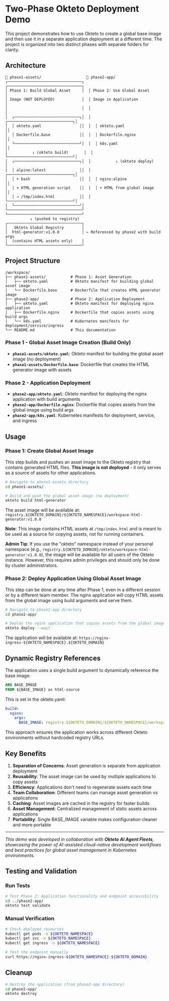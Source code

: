 # Two-Phase Okteto Deployment Demo

This project demonstrates how to use Okteto to create a global base image and then use it in a separate application deployment at a different time. The project is organized into two distinct phases with separate folders for clarity.

## Architecture

```
📁 phase1-assets/                    📁 phase2-app/
┌─────────────────────────────────┐  ┌─────────────────────────────────┐
│ Phase 1: Build Global Asset     │  │ Phase 2: Use Global Asset       │
│ Image (NOT DEPLOYED)            │  │ Image in Application            │
│                                 │  │                                 │
│  ┌─────────────────────────────┐│  │  ┌─────────────────────────────┐│
│  │ okteto.yaml                 ││  │  │ okteto.yaml                 ││
│  │ Dockerfile.base             ││  │  │ Dockerfile.nginx            ││
│  └─────────────────────────────┘│  │  │ k8s.yaml                    ││
│           ↓ (okteto build)       │  │  └─────────────────────────────┘│
│  ┌─────────────────────────────┐│  │           ↓ (okteto deploy)     │
│  │ alpine:latest               ││  │  ┌─────────────────────────────┐│
│  │ + bash                      ││  │  │ nginx:alpine                ││
│  │ + HTML generation script    ││  │  │ + HTML from global image    ││
│  │ → /tmp/index.html           ││  │  └─────────────────────────────┘│
│  └─────────────────────────────┘│  └─────────────────────────────────┘
└─────────────────────────────────┘
           ↓ (pushed to registry)
┌─────────────────────────────────┐
│   Okteto Global Registry        │
│  html-generator:v1.0.0          │ ← Referenced by phase2 with build args
│  (contains HTML assets only)    │
└─────────────────────────────────┘
```

## Project Structure

```
/workspace/
├── phase1-assets/           # Phase 1: Asset Generation
│   ├── okteto.yaml          # Okteto manifest for building global asset image
│   └── Dockerfile.base      # Dockerfile that creates HTML generator image
├── phase2-app/              # Phase 2: Application Deployment  
│   ├── okteto.yaml          # Okteto manifest for deploying nginx application
│   ├── Dockerfile.nginx     # Dockerfile that copies assets using build args
│   └── k8s.yaml             # Kubernetes manifests for deployment/service/ingress
└── README.md                # This documentation
```

### Phase 1 - Global Asset Image Creation (Build Only)
- **`phase1-assets/okteto.yaml`**: Okteto manifest for building the global asset image (no deployment)
- **`phase1-assets/Dockerfile.base`**: Dockerfile that creates the HTML generator image with assets

### Phase 2 - Application Deployment
- **`phase2-app/okteto.yaml`**: Okteto manifest for deploying the nginx application with build arguments
- **`phase2-app/Dockerfile.nginx`**: Dockerfile that copies assets from the global image using build args
- **`phase2-app/k8s.yaml`**: Kubernetes manifests for deployment, service, and ingress

## Usage

### Phase 1: Create Global Asset Image

This step builds and pushes an asset image to the Okteto registry that contains generated HTML files. **This image is not deployed** - it only serves as a source of assets for other applications.

```bash
# Navigate to phase1-assets directory
cd phase1-assets/

# Build and push the global asset image (no deployment)
okteto build html-generator
```

The asset image will be available at:
`registry.${OKTETO_DOMAIN}/${OKTETO_NAMESPACE}/workspace-html-generator:v1.0.0`

**Note**: This image contains HTML assets at `/tmp/index.html` and is meant to be used as a source for copying assets, not for running containers.

**Admin Tip**: If you use the "okteto" namespace instead of your personal namespace (e.g., `registry.${OKTETO_DOMAIN}/okteto/workspace-html-generator:v1.0.0`), the image will be available for all users of the Okteto instance. However, this requires admin privileges and should only be done by cluster administrators.

### Phase 2: Deploy Application Using Global Asset Image

This step can be done at any time after Phase 1, even in a different session or by a different team member. The nginx application will copy HTML assets from the global image using build arguments and serve them.

```bash
# Navigate to phase2-app directory
cd phase2-app/

# Deploy the nginx application that copies assets from the global image
okteto deploy --wait
```

The application will be available at:
`https://nginx-ingress-${OKTETO_NAMESPACE}.${OKTETO_DOMAIN}`

## Dynamic Registry References

The application uses a single build argument to dynamically reference the base image:

```dockerfile
ARG BASE_IMAGE
FROM ${BASE_IMAGE} as html-source
```

This is set in the okteto.yaml:

```yaml
build:
  nginx:
    args:
      BASE_IMAGE: registry.${OKTETO_DOMAIN}/${OKTETO_NAMESPACE}/workspace-html-generator:v1.0.0
```

This approach ensures the application works across different Okteto environments without hardcoded registry URLs.

## Key Benefits

1. **Separation of Concerns**: Asset generation is separate from application deployment
2. **Reusability**: The asset image can be used by multiple applications to copy assets
3. **Efficiency**: Applications don't need to regenerate assets each time
4. **Team Collaboration**: Different teams can manage asset generation vs applications
5. **Caching**: Asset images are cached in the registry for faster builds
6. **Asset Management**: Centralized management of static assets across applications
7. **Portability**: Single BASE_IMAGE variable makes configuration cleaner and more portable

---

*This demo was developed in collaboration with **Okteto AI Agent Fleets**, showcasing the power of AI-assisted cloud-native development workflows and best practices for global asset management in Kubernetes environments.*

## Testing and Validation

### Run Tests

```bash
# Test Phase 2: Application functionality and endpoint accessibility
cd ../phase2-app/
okteto test validate
```

### Manual Verification

```bash
# Check deployed resources
kubectl get pods -n ${OKTETO_NAMESPACE}
kubectl get svc -n ${OKTETO_NAMESPACE}
kubectl get ingress -n ${OKTETO_NAMESPACE}

# Test the endpoint manually
curl https://nginx-ingress-${OKTETO_NAMESPACE}.${OKTETO_DOMAIN}
```

## Cleanup

```bash
# Destroy the application (from phase2-app directory)
cd phase2-app/
okteto destroy
```